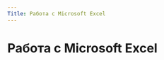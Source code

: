 ```yaml
---
Title: Работа с Microsoft Excel
---
```



Работа с Microsoft Excel
========================

<!-- TOC -->
